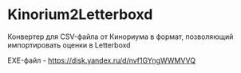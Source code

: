 # Kinorium2Letterboxd
Конвертер для CSV-файла от Кинориума в формат, позволяющий импортировать оценки в Letterboxd

EXE-файл - https://disk.yandex.ru/d/nvf1GYngWWMVVQ
